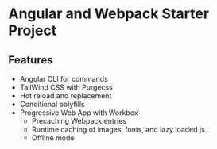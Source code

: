 # Angular and Webpack Starter Project

## Features
- Angular CLI for commands
- TailWind CSS with Purgecss
- Hot reload and replacement
- Conditional polyfills
- Progressive Web App with Workbox
    - Precaching Webpack entries
    - Runtime caching of images, fonts, and lazy loaded js
    - Offline mode
